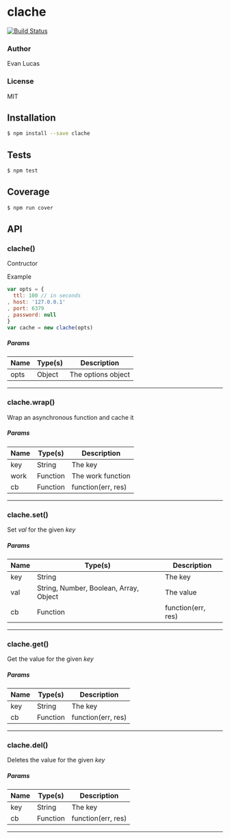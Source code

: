# clache
[![Build Status](https://circleci.com/gh/GAWMiners/clache.png?circle-token=130880dd46e2636fb09deca068aac8b183d4fd8e)](https://circleci.com/gh/GAWMiners/clache)

### Author
Evan Lucas

### License
MIT

## Installation
```bash
$ npm install --save clache
```

## Tests
```bash
$ npm test
```

## Coverage
```bash
$ npm run cover
```

## API

### clache()

Contructor

Example

```js
var opts = {
  ttl: 100 // in seconds
, host: '127.0.0.1'
, port: 6379
, password: null
}
var cache = new clache(opts)
```

##### Params
| Name | Type(s) | Description |
| ---- | ------- | ----------- |
| opts | Object | The options object |


***

### clache.wrap()

Wrap an asynchronous function and cache it

##### Params
| Name | Type(s) | Description |
| ---- | ------- | ----------- |
| key | String | The key |
| work | Function | The work function |
| cb | Function | function(err, res) |


***

### clache.set()

Set _val_ for the given _key_

##### Params
| Name | Type(s) | Description |
| ---- | ------- | ----------- |
| key | String | The key |
| val | String, Number, Boolean, Array, Object | The value |
| cb | Function | function(err, res) |


***

### clache.get()

Get the value for the given _key_

##### Params
| Name | Type(s) | Description |
| ---- | ------- | ----------- |
| key | String | The key |
| cb | Function | function(err, res) |


***

### clache.del()

Deletes the value for the given _key_

##### Params
| Name | Type(s) | Description |
| ---- | ------- | ----------- |
| key | String | The key |
| cb | Function | function(err, res) |


***
